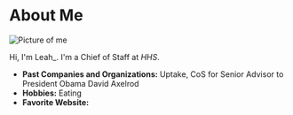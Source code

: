# About Me

![Picture of me]()

Hi, I'm Leah_. I'm a Chief of Staff at *HHS*.

- **Past Companies and Organizations:** Uptake, CoS for Senior Advisor to President Obama David Axelrod
- **Hobbies:** Eating
- **Favorite Website:** []()
